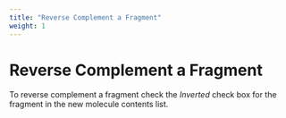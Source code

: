 ```yaml
---
title: "Reverse Complement a Fragment"
weight: 1
---
```



# Reverse Complement a Fragment

To reverse complement a fragment check the _Inverted_ check box for the fragment in the new molecule contents list.

